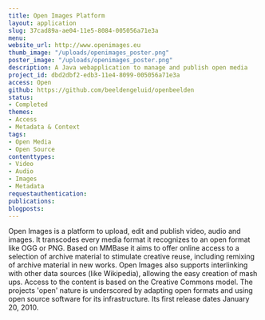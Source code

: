 ```yaml
---
title: Open Images Platform
layout: application
slug: 37cad89a-ae04-11e5-8084-005056a71e3a
menu: 
website_url: http://www.openimages.eu
thumb_image: "/uploads/openimages_poster.png"
poster_image: "/uploads/openimages_poster.png"
description: A Java webapplication to manage and publish open media
project_id: dbd2dbf2-edb3-11e4-8099-005056a71e3a
access: Open
github: https://github.com/beeldengeluid/openbeelden
status:
- Completed
themes:
- Access
- Metadata & Context
tags:
- Open Media
- Open Source
contenttypes:
- Video
- Audio
- Images
- Metadata
requestauthentication: 
publications: 
blogposts: 
---
```


Open Images is a platform to upload, edit and publish video, audio and images. It transcodes every media format it recognizes to an open format like OGG or PNG. Based on MMBase it aims to offer online access to a selection of archive material to stimulate creative reuse, including remixing of archive material in new works. Open Images also supports interlinking with other data sources (like Wikipedia), allowing the easy creation of mash ups. Access to the content is based on the Creative Commons model. The projects 'open' nature is underscored by adapting open formats and using open source software for its infrastructure. Its first release dates January 20, 2010.
